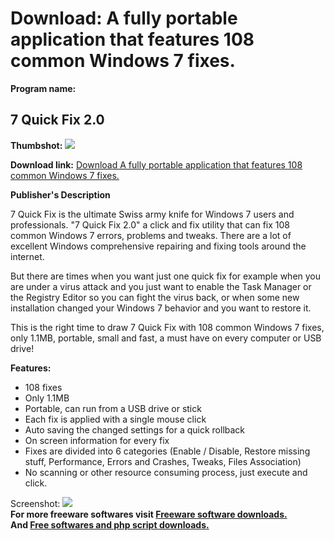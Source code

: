 # Download: A fully portable application that features 108 common Windows 7 fixes.

**Program name:**

## 7 Quick Fix 2.0

  
**Thumbshot:** ![](http://www.freewarefiles.com/screenshot/7quickfix2_md.jpg)   
  
**Download link:** [Download A fully portable application that features 108 common Windows 7 fixes.](http://freesoftwares.boysofts.com/7-Quick-Fix_program_54165.html)  
  


**Publisher's Description**  
  


7 Quick Fix is the ultimate Swiss army knife for Windows 7 users and professionals. "7 Quick Fix 2.0" a click and fix utility that can fix 108 common Windows 7 errors, problems and tweaks. There are a lot of excellent Windows comprehensive repairing and fixing tools around the internet. 

But there are times when you want just one quick fix for example when you are under a virus attack and you just want to enable the Task Manager or the Registry Editor so you can fight the virus back, or when some new installation changed your Windows 7 behavior and you want to restore it.

This is the right time to draw 7 Quick Fix with 108 common Windows 7 fixes, only 1.1MB, portable, small and fast, a must have on every computer or USB drive!

**Features:**

  * 108 fixes 
  * Only 1.1MB 
  * Portable, can run from a USB drive or stick 
  * Each fix is applied with a single mouse click 
  * Auto saving the changed settings for a quick rollback 
  * On screen information for every fix 
  * Fixes are divided into 6 categories (Enable / Disable, Restore missing stuff, Performance, Errors and Crashes, Tweaks, Files Association) 
  * No scanning or other resource consuming process, just execute and click. 

  
  
Screenshot: ![](http://www.freewarefiles.com/screenshot/7quickfix2.jpg)   
**For more freeware softwares visit [Freeware software downloads.](http://freesoftwares.boysofts.com/)**   
**And [Free softwares and php script downloads.](http://www.boysofts.com/)**
